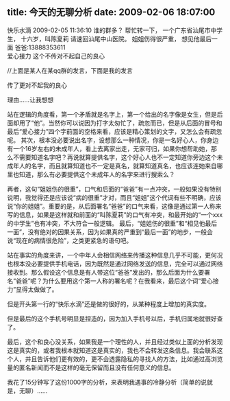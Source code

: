 title: 今天的无聊分析
date: 2009-02-06 18:07:00
---

快乐水滴<haier20005> 2009-02-05 11:36:10
谁的群多？  帮忙转一下，
    一个广东省汕尾市中学生，
    十六岁，叫陈夏莉
    请速回汕尾中山医院。
    姐姐伤得很严重，
    想见他最后一面
    爸爸:13888353611    
                    爱心接力
这个不传对不起自己的良心

//上面是某人在某qq群的发言，下面是我的发言

传了更对不起我的良心

理由……让我想想

站在逻辑的角度看，第一个矛盾就是名字上，第一个给出的名字像是女生，但是后面却用了“他”。当然你可以说因为打字太匆忙了，疏忽而已，但是从后面的冒号和最后“爱心接力”四个字前面的空格来看，应该是精心策划的文字，又怎么会有疏忽呢。
其次，根本没必要说出名字，设想那么一种情况，你是一名好心人，你身边有一个16岁左右的未成年人，看上去离家出走，无家可归，如果你想帮助她，那么不需要知道名字吧？再说就算提供名字，这个好心人也不一定知道你旁边这个未成年人的名字，而且就算知道也不一定是真名，就算知道真名，也应该连她来自哪里也知道，那么有必要提供这个未成年人的名字来进行搜索么？

再者，这句“姐姐伤的很重”，口气和后面的“爸爸”有一点冲突，一般如果没有特别说明，我觉得还是应该说“病的很重”才对，而且“姐姐”这个代词有些不明确，应该说“你的姐姐”。重要的是，从后面署名“爸爸”的口气来看，这像是通过第一人称来写的信息，如果是这样就和前面的“叫陈夏莉”的口气有冲突，和最开始的“一个xxx的中学生”也有冲突，不大符合一般逻辑。
最后，“姐姐伤的很重”和“相见他最后一面”，没有绝对的因果关系，因为如果真的严重到“最后一面”的地步，一般会说“现在的病情很危险”，之类更紧急的语句吧。

站在事实的角度来讲，一个中年人会相信网络来传播这种信息几乎不可能，更何况也根本没必要提供手机电话，因为既然是通过网络发送的信息，完全可以通过网络接收到。那么假设这个信息是有人带这位“爸爸”发出的，那么后面为什么要署名“爸爸”呢？为什么要用这个第一人称的署名呢？在我看来，最后这个词“爱心接力”显得太做做了。

但是开头第一行的“快乐水滴</haier20005><haier20005>”还是做的很好的，从某种程度上增加的真实度。

但是最后的这个手机号明显是捏造的，因为加入手机号以后，手机归属地就很好查了。

最后，这个和良心没关系，如果我是一个理性的人，并且经过类似上面的分析发现这是真实的，或者我根本就知道这是真实的，我也不会转发这条信息。我会联系这个人，并且告诉他们更有效的，更不会透露隐私的寻找人的方法，比如通过高浏览量的匿名新闻而不是这样的毫无保留而且没有任何意义的信息。

我花了15分钟写了这份1000字的分析，来表明我遇事的冷静分析（简单的说就是，无聊）……</haier20005>